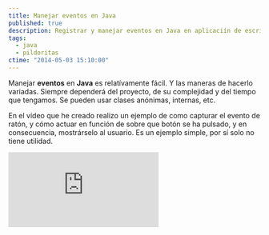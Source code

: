 ```yaml
---
title: Manejar eventos en Java
published: true
description: Registrar y manejar eventos en Java en aplicaciín de escritorio mediante listener
tags:
  - java
  - pildoritas
ctime: "2014-05-03 15:10:00"
---
```


Manejar **eventos** en **Java** es relatívamente fácil. Y las maneras de hacerlo variadas. Siempre dependerá del proyecto, de su complejidad y del tiempo que tengamos. Se pueden usar clases anónimas, internas, etc.

En el vídeo que he creado realizo un ejemplo de como capturar el evento de ratón, y cómo actuar en función de sobre que botón se ha pulsado, y en consecuencia, mostrárselo al usuario. Es un ejemplo simple, por sí solo no tiene utilidad.

<div class="ratio-16-9">
<iframe title="Mannejar eventos en JAVA" type="text/html" src="http://www.youtube.com/embed/odupsVmNGCY?autoplay=0&origin=https://ivanalbizu.eu/" frameborder="0"></iframe>
</div>